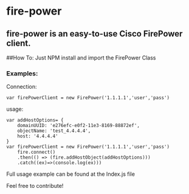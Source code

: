 # fire-power
## fire-power is an easy-to-use Cisco FirePower client. 
##How To:
Just NPM install and import the FirePower Class
### Examples:
Connection:

```
var firePowerClient = new FirePower('1.1.1.1','user','pass')
```

usage:
```
var addHostOptions= {
    domainUUID: 'e276efc-e0f2-11e3-8169-88872ef',
    objectName: 'test_4.4.4.4',
    host: '4.4.4.4'
}
var firePowerClient = new FirePower('1.1.1.1','user','pass')
    fire.connect()
    .then(() => (fire.addHostObject(addHostOptions)))
    .catch((ex)=>(console.log(ex)))

```

Full usage example can be found at the Index.js file

Feel free to contribute!
